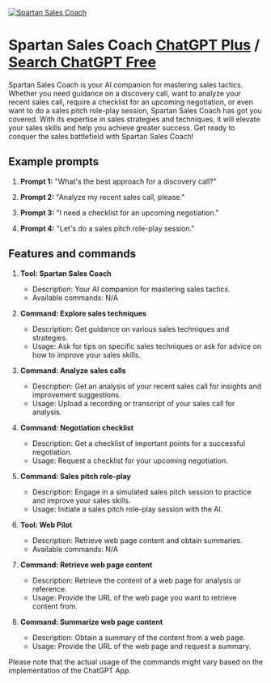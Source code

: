 
[![Spartan Sales Coach](https://files.oaiusercontent.com/file-491sRgVTL4IohojcG2fI8IP0?se=2123-10-18T06%3A18%3A22Z&sp=r&sv=2021-08-06&sr=b&rscc=max-age%3D31536000%2C%20immutable&rscd=attachment%3B%20filename%3Df22aca18-63ac-48ae-9a89-c2302f30a08d.png&sig=AZPSFhWd2s0uEPGNXLQl97e5CaVu2Ha3WVRvFSL/mCQ%3D)](https://chat.openai.com/g/g-6Ffmgt2MH-spartan-sales-coach)

# Spartan Sales Coach [ChatGPT Plus](https://chat.openai.com/g/g-6Ffmgt2MH-spartan-sales-coach) / [Search ChatGPT Free](https://gptcall.net/index.html#/?search=Spartan%20Sales%20Coach)

Spartan Sales Coach is your AI companion for mastering sales tactics. Whether you need guidance on a discovery call, want to analyze your recent sales call, require a checklist for an upcoming negotiation, or even want to do a sales pitch role-play session, Spartan Sales Coach has got you covered. With its expertise in sales strategies and techniques, it will elevate your sales skills and help you achieve greater success. Get ready to conquer the sales battlefield with Spartan Sales Coach!

## Example prompts

1. **Prompt 1:** "What's the best approach for a discovery call?"

2. **Prompt 2:** "Analyze my recent sales call, please."

3. **Prompt 3:** "I need a checklist for an upcoming negotiation."

4. **Prompt 4:** "Let's do a sales pitch role-play session."

## Features and commands

1. **Tool: Spartan Sales Coach**
   - Description: Your AI companion for mastering sales tactics.
   - Available commands: N/A

2. **Command: Explore sales techniques**
   - Description: Get guidance on various sales techniques and strategies.
   - Usage: Ask for tips on specific sales techniques or ask for advice on how to improve your sales skills.

3. **Command: Analyze sales calls**
   - Description: Get an analysis of your recent sales call for insights and improvement suggestions.
   - Usage: Upload a recording or transcript of your sales call for analysis.

4. **Command: Negotiation checklist**
   - Description: Get a checklist of important points for a successful negotiation.
   - Usage: Request a checklist for your upcoming negotiation.

5. **Command: Sales pitch role-play**
   - Description: Engage in a simulated sales pitch session to practice and improve your sales skills.
   - Usage: Initiate a sales pitch role-play session with the AI.

6. **Tool: Web Pilot**
   - Description: Retrieve web page content and obtain summaries.
   - Available commands: N/A

7. **Command: Retrieve web page content**
   - Description: Retrieve the content of a web page for analysis or reference.
   - Usage: Provide the URL of the web page you want to retrieve content from.

8. **Command: Summarize web page content**
   - Description: Obtain a summary of the content from a web page.
   - Usage: Provide the URL of the web page and request a summary.

Please note that the actual usage of the commands might vary based on the implementation of the ChatGPT App.


